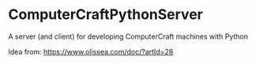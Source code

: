 # ComputerCraftPythonServer
A server (and client) for developing ComputerCraft machines with Python

Idea from: https://www.olissea.com/doc/?artId=28
